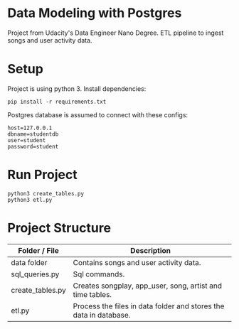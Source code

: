 # Data Modeling with Postgres
Project from Udacity's Data Engineer Nano Degree. ETL pipeline to ingest songs and user activity data.

# Setup
Project is using python 3. Install dependencies:
```
pip install -r requirements.txt
```

Postgres database is assumed to connect with these configs:
```
host=127.0.0.1
dbname=studentdb
user=student
password=student
```

# Run Project
```
python3 create_tables.py
python3 etl.py
```

# Project Structure

| Folder / File    | Description                                                       |
|------------------|-------------------------------------------------------------------|
| data folder      | Contains songs and user activity data.                            |
| sql_queries.py   | Sql commands.                                                     |
| create_tables.py | Creates songplay, app_user, song, artist and time tables.         |
| etl.py           | Process the files in data folder and stores the data in database. |